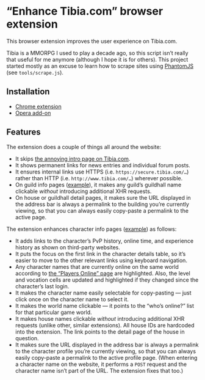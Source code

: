 # “Enhance Tibia.com” browser extension

This browser extension improves the user experience on Tibia.com.

Tibia is a MMORPG I used to play a decade ago, so this script isn’t really that useful for me anymore (although I hope it is for others). This project started mostly as an excuse to learn how to scrape sites using [PhantomJS](http://phantomjs.org/) (see `tools/scrape.js`).

## Installation

* [Chrome extension](https://chrome.google.com/webstore/detail/tibiacom-enhancer/nffjdandbhengjofneamfibpichapjbb)
* [Opera add-on](https://addons.opera.com/en/extensions/details/tibiacom-enhancer/)

## Features

The extension does a couple of things all around the website:

* It skips [the annoying intro page on Tibia.com](https://secure.tibia.com/mmorpg/free-multiplayer-online-role-playing-game.php).
* It shows permanent links for news entries and individual forum posts.
* It ensures internal links use HTTPS (i.e. `https://secure.tibia.com/…`) rather than HTTP (i.e. `http://www.tibia.com/…`) wherever possible.
* On guild info pages ([example](https://secure.tibia.com/community/?subtopic=guilds&page=view&GuildName=Blood)), it makes any guild’s guildhall name clickable _without_ introducing additional XHR requests.
* On house or guildhall detail pages, it makes sure the URL displayed in the address bar is always a permalink to the building you’re currently viewing, so that you can always easily copy-paste a permalink to the active page.

The extension enhances character info pages ([example](https://secure.tibia.com/community/?subtopic=characters&name=Illja+Mythus)) as follows:

* It adds links to the character’s PvP history, online time, and experience history as shown on third-party websites.
* It puts the focus on the first link in the character details table, so it’s easier to move to the other relevant links using keyboard navigation.
* Any character names that are currently online on the same world according to [the “Players Online” page](https://secure.tibia.com/community/?subtopic=worlds&order=level_desc&world=Xantera) are highlighted. Also, the level and vocation cells are updated and highlighted if they changed since the character’s last login.
* It makes the character name easily selectable for copy-pasting — just click once on the character name to select it.
* It makes the world name clickable — it points to the “who’s online?” list for that particular game world.
* It makes house names clickable _without_ introducing additional XHR requests (unlike other, similar extensions). All house IDs are hardcoded into the extension. The link points to the detail page of the house in question.
* It makes sure the URL displayed in the address bar is always a permalink to the character profile you’re currently viewing, so that you can always easily copy-paste a permalink to the active profile page. (When entering a character name on the website, it performs a `POST` request and the character name isn’t part of the URL. The extension fixes that too.)
